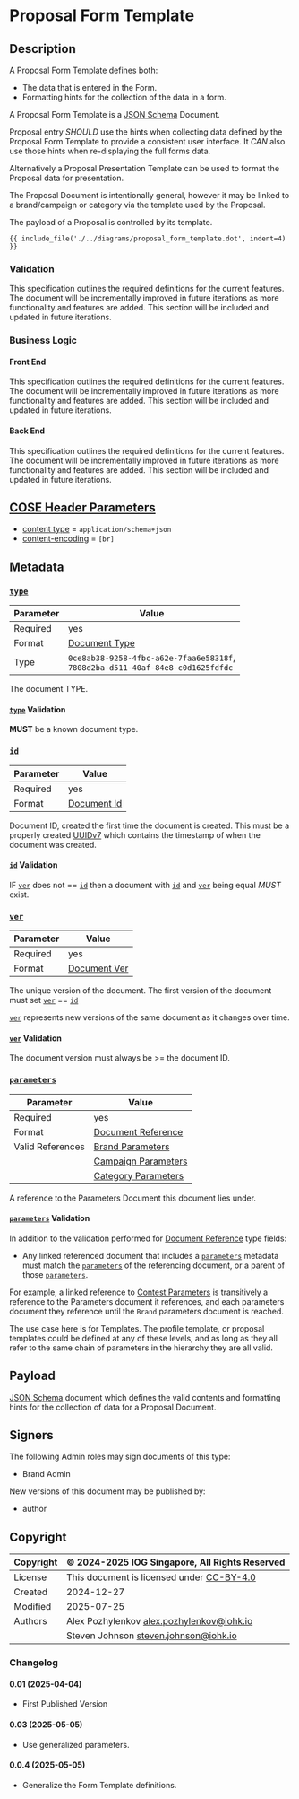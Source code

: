 # Proposal Form Template

## Description

A Proposal Form Template defines both:

* The data that is entered in the Form.
* Formatting hints for the collection of the data in a form.

A Proposal Form Template is a [JSON Schema][JSON Schema-2020-12] Document.

Proposal entry *SHOULD* use the hints when collecting
data defined by the Proposal Form Template to provide a
consistent user interface.
It *CAN* also use those hints when re-displaying the full forms data.

Alternatively a Proposal Presentation Template can be used to
format the Proposal data for presentation.

The Proposal Document is intentionally general,
however it may be linked to a brand/campaign or category
via the template used by the Proposal.

The payload of a Proposal is controlled by its template.

<!-- markdownlint-disable max-one-sentence-per-line -->

```graphviz dot proposal_form_template.dot.svg
{{ include_file('./../diagrams/proposal_form_template.dot', indent=4) }}
```

<!-- markdownlint-enable max-one-sentence-per-line -->

### Validation

This specification outlines the required definitions for the current features.
The document will be incrementally improved in future iterations as more functionality
and features are added.
This section will be included and updated in future iterations.

### Business Logic

#### Front End

This specification outlines the required definitions for the current features.
The document will be incrementally improved in future iterations as more functionality
and features are added.
This section will be included and updated in future iterations.

#### Back End

This specification outlines the required definitions for the current features.
The document will be incrementally improved in future iterations as more functionality
and features are added.
This section will be included and updated in future iterations.

## [COSE Header Parameters][RFC9052-HeaderParameters]

* [content type](../spec.md#content-type) = `application/schema+json`
* [content-encoding](../spec.md#content-encoding) = `[br]`

## Metadata

### [`type`](../metadata.md#type)

<!-- markdownlint-disable MD033 -->
| Parameter | Value |
| --- | --- |
| Required | yes |
| Format | [Document Type](../metadata.md#document-type) |
| Type | `0ce8ab38-9258-4fbc-a62e-7faa6e58318f`,<br/>`7808d2ba-d511-40af-84e8-c0d1625fdfdc` |
<!-- markdownlint-enable MD033 -->
The document TYPE.

#### [`type`](../metadata.md#type) Validation

**MUST** be a known document type.

### [`id`](../metadata.md#id)

<!-- markdownlint-disable MD033 -->
| Parameter | Value |
| --- | --- |
| Required | yes |
| Format | [Document Id](../metadata.md#document-id) |
<!-- markdownlint-enable MD033 -->
Document ID, created the first time the document is created.
This must be a properly created [UUIDv7][RFC9562-V7] which contains the
timestamp of when the document was created.

#### [`id`](../metadata.md#id) Validation

IF [`ver`](../metadata.md#ver) does not == [`id`](../metadata.md#id) then a document with
[`id`](../metadata.md#id) and [`ver`](../metadata.md#ver) being equal *MUST* exist.

### [`ver`](../metadata.md#ver)

<!-- markdownlint-disable MD033 -->
| Parameter | Value |
| --- | --- |
| Required | yes |
| Format | [Document Ver](../metadata.md#document-ver) |
<!-- markdownlint-enable MD033 -->
The unique version of the document.
The first version of the document must set [`ver`](../metadata.md#ver) == [`id`](../metadata.md#id)

[`ver`](../metadata.md#ver) represents new versions of the same document as it changes over time.

#### [`ver`](../metadata.md#ver) Validation

The document version must always be >= the document ID.

### [`parameters`](../metadata.md#parameters)

<!-- markdownlint-disable MD033 -->
| Parameter | Value |
| --- | --- |
| Required | yes |
| Format | [Document Reference](../metadata.md#document-reference) |
| Valid References | [Brand Parameters](brand_parameters.md) |
|  | [Campaign Parameters](campaign_parameters.md) |
|  | [Category Parameters](category_parameters.md) |
<!-- markdownlint-enable MD033 -->
A reference to the Parameters Document this document lies under.

#### [`parameters`](../metadata.md#parameters) Validation

In addition to the validation performed for [Document Reference](../metadata.md#document-reference) type fields:

* Any linked referenced document that includes a [`parameters`](../metadata.md#parameters) metadata must match the
[`parameters`](../metadata.md#parameters) of the referencing document,
or a parent of those [`parameters`](../metadata.md#parameters).

For example, a linked reference to [Contest Parameters](contest_parameters.md) is transitively a reference to
the Parameters document it references, and each parameters document they reference
until the `Brand` parameters document is reached.

The use case here is for Templates.
The profile template, or proposal templates could be defined at any of these
levels, and as long as they all refer to the same chain of parameters in the
hierarchy they are all valid.

## Payload

[JSON Schema][JSON Schema-2020-12] document which defines the valid contents and
formatting hints for the collection of data for a
Proposal Document.

## Signers

The following Admin roles may sign documents of this type:

* Brand Admin

New versions of this document may be published by:

* author

## Copyright

| Copyright | :copyright: 2024-2025 IOG Singapore, All Rights Reserved |
| --- | --- |
| License | This document is licensed under [CC-BY-4.0] |
| Created | 2024-12-27 |
| Modified | 2025-07-25 |
| Authors | Alex Pozhylenkov <alex.pozhylenkov@iohk.io> |
| | Steven Johnson <steven.johnson@iohk.io> |

### Changelog

#### 0.01 (2025-04-04)

* First Published Version

#### 0.03 (2025-05-05)

* Use generalized parameters.

#### 0.0.4 (2025-05-05)

* Generalize the Form Template definitions.

[RFC9052-HeaderParameters]: https://www.rfc-editor.org/rfc/rfc8152#section-3.1
[JSON Schema-2020-12]: https://json-schema.org/draft/2020-12
[CC-BY-4.0]: https://creativecommons.org/licenses/by/4.0/legalcode
[RFC9562-V7]: https://www.rfc-editor.org/rfc/rfc9562.html#name-uuid-version-7
